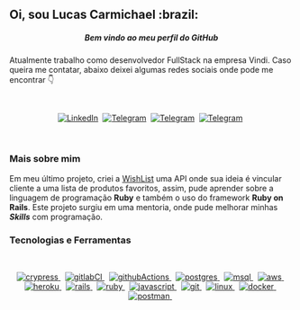 <p>
  <h2>Oi, sou Lucas Carmichael :brazil:</h2>
  <h5 align="center">Bem vindo ao meu perfil do GitHub</h5>
</p>

<p>
  Atualmente trabalho como desenvolvedor FullStack na empresa Vindi. Caso queira me contatar, abaixo deixei algumas redes sociais onde pode me encontrar 👇 
</p>
<br />

<p align="center">
<a href="https://www.linkedin.com/in/lucas-carmichael/"><img src="https://img.shields.io/badge/linkedin-%230077B5.svg?style=for-the-badge&logo=linkedin&logoColor=white" alt="LinkedIn" /></a>&nbsp;
<a href="https://t.me/carmichaellucas"><img src="https://img.shields.io/badge/Telegram-2CA5E0?style=for-the-badge&logo=telegram&logoColor=white" alt="Telegram" /></a>&nbsp;
<a href="https://dev.to/carmichaellucas"><img src="https://img.shields.io/badge/dev.to-0A0A0A?style=for-the-badge&logo=dev.to&logoColor=white" alt="Telegram" /></a>&nbsp;
<a href="https://carmichael-slucas.medium.com/"><img src="https://img.shields.io/badge/Medium-12100E?style=for-the-badge&logo=medium&logoColor=white" alt="Telegram" /></a>&nbsp;
</p>

<br />

<p>
  <h3>Mais sobre mim</h3>
</p>

<p>Em meu último projeto, criei a <a href="https://github.com/CarmichaelLucas/favorite_list">WishList</a> uma API onde sua ideia é vincular cliente a uma lista de produtos favoritos, assim, pude aprender sobre a linguagem de programação <b>Ruby</b> e também o uso do framework <b>Ruby on Rails</b>. Este projeto surgiu em uma mentoria, onde pude melhorar minhas <b><i>Skills</i></b> com programação.</p>

<p>
  <h3>Tecnologias e Ferramentas</h3>
</p>

<br />

<p align="center">  
<a href="https://www.cypress.io/" target="_blank"> <img src="https://img.shields.io/badge/-cypress-%23E5E5E5?style=for-the-badge&logo=cypress&logoColor=058a5e" alt="crypress"/> </a>&nbsp;  
<a href="https://docs.gitlab.com/ee/ci/" target="_blank"> <img src="https://img.shields.io/badge/GitLabCI-%23181717.svg?style=for-the-badge&logo=gitlab&logoColor=white" alt="gitlabCI"/> </a>&nbsp;
<a href="https://docs.github.com/pt/actions" target="_blank"> <img src="https://img.shields.io/badge/githubactions-%232671E5.svg?style=for-the-badge&logo=githubactions&logoColor=white" alt="githubActions"/> </a>&nbsp;
<a href="https://www.postgresql.org/" target="_blank"> <img src="https://img.shields.io/badge/postgres-%23316192.svg?style=for-the-badge&logo=postgresql&logoColor=white" alt="postgres"/> </a>&nbsp;
<a href="https://www.mysql.com/" target="_blank"> <img src="https://img.shields.io/badge/mysql-%2300f.svg?style=for-the-badge&logo=mysql&logoColor=white" alt="msql"/> </a>&nbsp;
<a href="https://aws.amazon.com/pt/" target="_blank"> <img src="https://img.shields.io/badge/AWS-%23FF9900.svg?style=for-the-badge&logo=amazon-aws&logoColor=white" alt="aws"/> </a>&nbsp;  
<a href="https://www.heroku.com/" target="_blank"> <img src="https://img.shields.io/badge/heroku-%23430098.svg?style=for-the-badge&logo=heroku&logoColor=white" alt="heroku"/> </a>&nbsp;  
<a href="https://rubyonrails.org/" target="_blank"> <img src="https://img.shields.io/badge/rails-%23CC0000.svg?style=for-the-badge&logo=ruby-on-rails&logoColor=white" alt="rails"/> </a>&nbsp;  
<a href="https://www.ruby-lang.org/pt/" target="_blank"> <img src="https://img.shields.io/badge/ruby-%23CC342D.svg?style=for-the-badge&logo=ruby&logoColor=white" alt="ruby"/> </a>&nbsp;  
<a href="https://developer.mozilla.org/pt-BR/docs/Web/JavaScript" target="_blank"> <img src="https://img.shields.io/badge/javascript-%23323330.svg?style=for-the-badge&logo=javascript&logoColor=%23F7DF1E" alt="javascript"/> </a>&nbsp;  
<a href="https://git-scm.com/" target="_blank"> <img src="https://img.shields.io/badge/git-%23F05033.svg?style=for-the-badge&logo=git&logoColor=white" alt="git"/> </a>&nbsp;  
<a href="https://www.linux.org/" target="_blank"> <img src="https://img.shields.io/badge/Linux-FCC624?style=for-the-badge&logo=linux&logoColor=black" alt="linux"/> </a>&nbsp; 
<a href="https://www.docker.com/" target="_blank"> <img src="https://img.shields.io/badge/docker-%230db7ed.svg?style=for-the-badge&logo=docker&logoColor=white" alt="docker"/> </a>&nbsp;  
<a href="https://www.postman.com/" target="_blank"> <img src="https://img.shields.io/badge/Postman-FF6C37?style=for-the-badge&logo=postman&logoColor=white" alt="postman"/> </a>&nbsp;  
</p>

<!---
CarmichaelLucas/CarmichaelLucas is a ✨ special ✨ repository because its `README.md` (this file) appears on your GitHub profile.
You can click the Preview link to take a look at your changes.
--->
